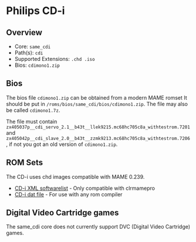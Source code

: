 # Philips CD-i

## Overview

- Core: `same_cdi`
- Path(s): `cdi`
- Supported Extensions: `.chd .iso`
- Bios: `cdimono1.zip`

## Bios

The bios file `cdimono1.zip` can be obtained from a modern MAME romset
It should be put in `/roms/bios/same_cdi/bios/cdimono1.zip`. The file may also be called `cdimono1.7z`.

The file must contain `zx405037p__cdi_servo_2.1__b43t__llek9215.mc68hc705c8a_withtestrom.7201`and `zx405042p__cdi_slave_2.0__b43t__zzmk9213.mc68hc705c8a_withtestrom.7206`, if not you got an old version of `cdimono1.zip`.

## ROM Sets

The CD-i uses chd images compatible with MAME 0.239. 

- [CD-i XML softwarelist](https://raw.githubusercontent.com/mamedev/mame/mame0239/hash/cdi.xml) - Only compatible with clrmamepro
- [CD-i dat file](resources/dats/cdi.dat) - For use with any rom compiler

## Digital Video Cartridge games

The same_cdi core does not currently support DVC (Digital Video Cartridge) games.
